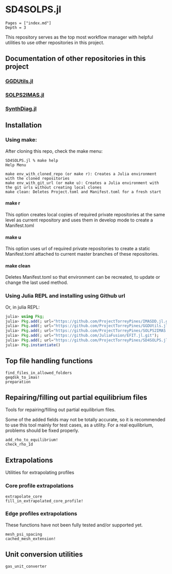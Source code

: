 
# SD4SOLPS.jl 

```@contents
Pages = ["index.md"]
Depth = 3
```

This repository serves as the top most workflow manager with helpful utilities to use other repositories in this project.

## Documentation of other repositories in this project

### [GGDUtils.jl](https://projecttorreypines.github.io/GGDUtils.jl/stable)

### [SOLPS2IMAS.jl](https://projecttorreypines.github.io/SOLPS2IMAS.jl/stable)

### [SynthDiag.jl](https://projecttorreypines.github.io/SynthDiag.jl/stable)

## Installation

### Using make:
After cloning this repo, check the make menu:
```
SD4SOLPS.jl % make help
Help Menu

make env_with_cloned_repo (or make r): Creates a Julia environment with the cloned repositories
make env_with_git_url (or make u): Creates a Julia environment with the git urls without creating local clones
make clean: Deletes Project.toml and Manifest.toml for a fresh start
```

#### make r
This option creates local copies of required private repositories at the same level as current repository and uses them in develop mode to create a Manifest.toml

#### make u
This option uses url of required private repositories to create a static Manifest.toml attached to current master branches of these repositories.

#### make clean
Deletes Manifest.toml so that environment can be recreated, to update or change the last used method.

### Using Julia REPL and installing using Github url

Or, in julia REPL:
```julia
julia> using Pkg;
julia> Pkg.add(; url="https://github.com/ProjectTorreyPines/IMASDD.jl.git");
julia> Pkg.add(; url="https://github.com/ProjectTorreyPines/GGDUtils.jl.git");
julia> Pkg.add(; url="https://github.com/ProjectTorreyPines/SOLPS2IMAS.jl.git");
julia> Pkg.add(; url="https://github.com/JuliaFusion/EFIT.jl.git");
julia> Pkg.add(; url="https://github.com/ProjectTorreyPines/SD4SOLPS.jl.git");
julia> Pkg.instantiate()
```

## Top file handling functions

```@docs
find_files_in_allowed_folders
geqdsk_to_imas!
preparation
```

## Repairing/filling out partial equilibrium files

Tools for repairing/filling out partial equilibrium files.

Some of the added fields may not be totally accurate, so it is recommended to
use this tool mainly for test cases, as a utility. For a real equilibrium,
problems should be fixed properly.

```@docs
add_rho_to_equilibrium!
check_rho_1d
```

## Extrapolations

Utilities for extrapolating profiles

### Core profile extrapolations

```@docs
extrapolate_core
fill_in_extrapolated_core_profile!
```

### Edge profiles extrapolations

These functions have not been fully tested and/or supported yet.

```@docs
mesh_psi_spacing
cached_mesh_extension!
```

## Unit conversion utilities

```@docs
gas_unit_converter
```